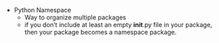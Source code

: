 - Python Namespace
    - Way to organize multiple packages 
    - if you don’t include at least an empty __init__.py file in your package, then your package becomes a namespace package.
